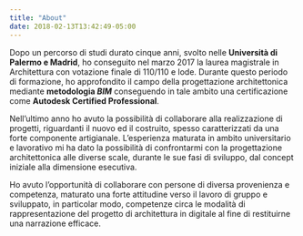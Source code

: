 ```yaml
---
title: "About"
date: 2018-02-13T13:42:49-05:00
---
```


Dopo un percorso di studi durato cinque anni, svolto nelle **Università di Palermo e Madrid**, ho conseguito nel marzo 2017 la laurea magistrale in Architettura con votazione finale di 110/110 e lode. Durante questo periodo di formazione, ho approfondito il campo della progettazione architettonica mediante **metodologia _BIM_** conseguendo in tale ambito una certificazione come **Autodesk Certified Professional**.

Nell’ultimo anno ho avuto la possibilità di collaborare alla realizzazione di progetti, riguardanti il nuovo ed il costruito, spesso caratterizzati da una forte componente artigianale. L’esperienza maturata in ambito universitario e lavorativo mi ha dato la possibilità di confrontarmi con la progettazione architettonica alle diverse scale, durante le sue fasi di sviluppo, dal concept iniziale alla dimensione esecutiva.

Ho avuto l’opportunità di collaborare con persone di diversa provenienza e competenza, maturato una forte attitudine verso il lavoro di gruppo e sviluppato, in particolar modo, competenze circa le modalità di rappresentazione del progetto di architettura in digitale al fine di restituirne una narrazione efficace.